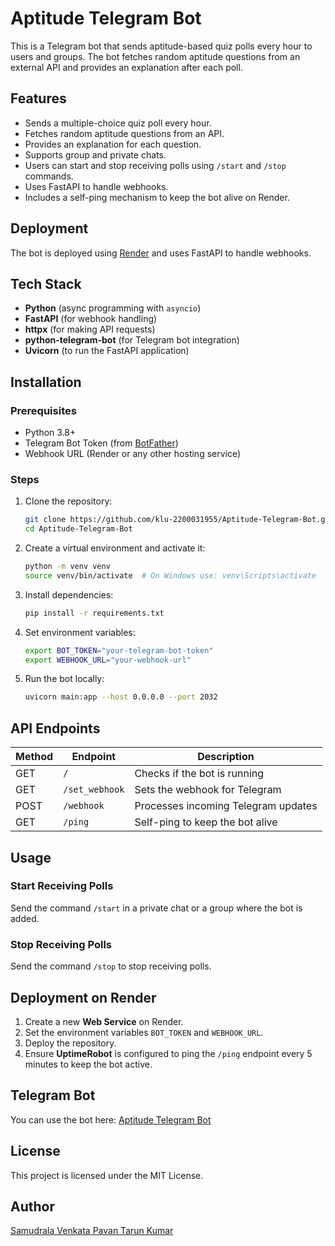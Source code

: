 # Aptitude Telegram Bot

This is a Telegram bot that sends aptitude-based quiz polls every hour to users and groups. The bot fetches random aptitude questions from an external API and provides an explanation after each poll.

## Features
- Sends a multiple-choice quiz poll every hour.
- Fetches random aptitude questions from an API.
- Provides an explanation for each question.
- Supports group and private chats.
- Users can start and stop receiving polls using `/start` and `/stop` commands.
- Uses FastAPI to handle webhooks.
- Includes a self-ping mechanism to keep the bot alive on Render.

## Deployment
The bot is deployed using [Render](https://render.com/) and uses FastAPI to handle webhooks.

## Tech Stack
- **Python** (async programming with `asyncio`)
- **FastAPI** (for webhook handling)
- **httpx** (for making API requests)
- **python-telegram-bot** (for Telegram bot integration)
- **Uvicorn** (to run the FastAPI application)

## Installation

### Prerequisites
- Python 3.8+
- Telegram Bot Token (from [BotFather](https://t.me/BotFather))
- Webhook URL (Render or any other hosting service)

### Steps
1. Clone the repository:
   ```sh
   git clone https://github.com/klu-2200031955/Aptitude-Telegram-Bot.git
   cd Aptitude-Telegram-Bot
   ```
2. Create a virtual environment and activate it:
   ```sh
   python -m venv venv
   source venv/bin/activate  # On Windows use: venv\Scripts\activate
   ```
3. Install dependencies:
   ```sh
   pip install -r requirements.txt
   ```
4. Set environment variables:
   ```sh
   export BOT_TOKEN="your-telegram-bot-token"
   export WEBHOOK_URL="your-webhook-url"
   ```
5. Run the bot locally:
   ```sh
   uvicorn main:app --host 0.0.0.0 --port 2032
   ```

## API Endpoints
| Method | Endpoint       | Description                        |
|--------|--------------|------------------------------------|
| GET    | `/`          | Checks if the bot is running      |
| GET    | `/set_webhook` | Sets the webhook for Telegram     |
| POST   | `/webhook`   | Processes incoming Telegram updates |
| GET    | `/ping`      | Self-ping to keep the bot alive   |

## Usage
### Start Receiving Polls
Send the command `/start` in a private chat or a group where the bot is added.

### Stop Receiving Polls
Send the command `/stop` to stop receiving polls.

## Deployment on Render
1. Create a new **Web Service** on Render.
2. Set the environment variables `BOT_TOKEN` and `WEBHOOK_URL`.
3. Deploy the repository.
4. Ensure **UptimeRobot** is configured to ping the `/ping` endpoint every 5 minutes to keep the bot active.

## Telegram Bot
You can use the bot here: [Aptitude Telegram Bot](https://t.me/Aptitude_Questions_Bot)

## License
This project is licensed under the MIT License.

## Author
[Samudrala Venkata Pavan Tarun Kumar](https://github.com/klu-2200031955)


